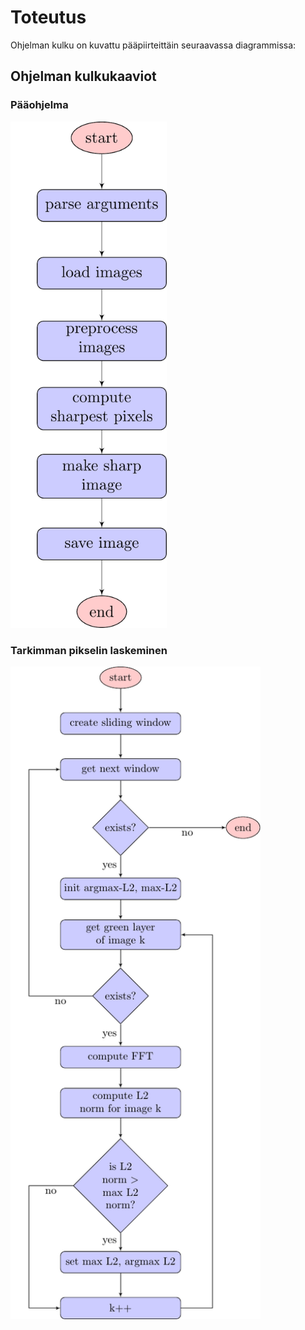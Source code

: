 # Toteutus

Ohjelman kulku on kuvattu pääpiirteittäin seuraavassa diagrammissa:

## Ohjelman kulkukaaviot

### Pääohjelma

<img src="./diagrams/main.png" alt="Main program" width="250px"/>

### Tarkimman pikselin laskeminen

<img src="./diagrams/sharpest.png" alt="Compute sharpest pixels" width="400px"/>

